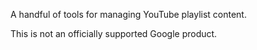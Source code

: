 A handful of tools for managing YouTube playlist content.

This is not an officially supported Google product.
